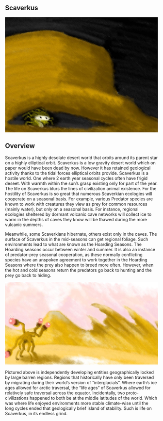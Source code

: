## Scaverkus

![Cooperative Desert](/Stellar_Abyss_Setting_Bible/Photo_Directory/Scaverkus.jpg "Cooperative Desert")

## Overview

Scaverkus is a highly desolate desert world that orbits around its parent star on a highly elliptical orbit.  Scaverkus is a low gravity desert world which on paper would have been dead by now.  However it has retained geological activity thanks to the tidal forces elliptical orbits provide.  Scaverkus is a hostile world.  One where 2 earth year seasonal cycles often have frigid deseet.  With warmth within the sun’s grasp existing only for part of the year.  The life on Scaverkus blurs the lines of civilization animal existence.  For the hostility of Scaverkus is so great that numerous Scaverkian ecologies will cooperate on a seasonal basis.  For example, various Predator species are known to work with creatures they view as prey for common resources (mainly water), but only on a seasonal basis.  For instance, regional ecologies sheltered by dormant volcanic cave networks will collect ice to warm in the depths of caves they know will be thawed during the more vulcanic summers. 

Meanwhile, some Scaverkians hibernate, others exist only in the caves.  The surface of Scaverkus in the mid-seasons can get regional foliage.  Such environments lead to what are known as the Hoarding Seasons.  The Hoarding seasons occur between winter and summer.  It is also an instance of predator-prey seasonal cooperation, as these normally conflicting species have an unspoken agreement to work together in the Hoarding Seasons where the prey also happen to breed more often.  However, when the hot and cold seasons return the predators go back to hunting and the prey go back to hiding. 

![Scaverkus Summer](/Stellar_Abyss_Setting_Bible/Photo_Directory/Summer_In_Scaverkus.jpg "Scaverkus Summer")  

Pictured above is independently developing entities geographically locked by large barren regions.  Regions that historically have only been traversed by migrating during their world’s version of “interglacials”.  Where earth’s ice ages allowed for arctic traversal, the “life ages” of Scaverkus allowed for relatively safe traversal across the equator.  Incidentally, two proto-civilizations happened to both be at the middle latitudes of the world.  Which was where life enjoyed environments more stable climate-wise until the long cycles ended that geologically brief island of stability.  Such is life on Scaverkus, in its endless grind.
